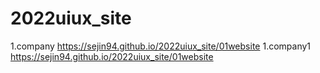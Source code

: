 # 2022uiux_site
1.company https://sejin94.github.io/2022uiux_site/01website
1.company1 https://sejin94.github.io/2022uiux_site/01website
